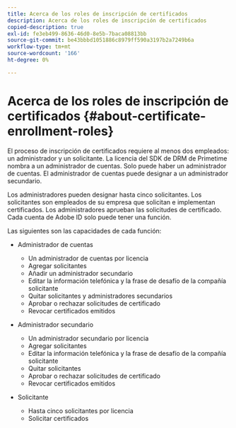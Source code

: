 ```yaml
---
title: Acerca de los roles de inscripción de certificados
description: Acerca de los roles de inscripción de certificados
copied-description: true
exl-id: fe3eb499-8636-46d0-8e5b-7baca08813bb
source-git-commit: be43bbbd1051886c8979ff590a3197b2a7249b6a
workflow-type: tm+mt
source-wordcount: '166'
ht-degree: 0%

---
```


# Acerca de los roles de inscripción de certificados {#about-certificate-enrollment-roles}

El proceso de inscripción de certificados requiere al menos dos empleados: un administrador y un solicitante. La licencia del SDK de DRM de Primetime nombra a un administrador de cuentas. Solo puede haber un administrador de cuentas. El administrador de cuentas puede designar a un administrador secundario.

Los administradores pueden designar hasta cinco solicitantes. Los solicitantes son empleados de su empresa que solicitan e implementan certificados. Los administradores aprueban las solicitudes de certificado. Cada cuenta de Adobe ID solo puede tener una función.

Las siguientes son las capacidades de cada función:

* Administrador de cuentas

   * Un administrador de cuentas por licencia
   * Agregar solicitantes
   * Añadir un administrador secundario
   * Editar la información telefónica y la frase de desafío de la compañía solicitante
   * Quitar solicitantes y administradores secundarios
   * Aprobar o rechazar solicitudes de certificado
   * Revocar certificados emitidos

* Administrador secundario

   * Un administrador secundario por licencia
   * Agregar solicitantes
   * Editar la información telefónica y la frase de desafío de la compañía solicitante
   * Quitar solicitantes
   * Aprobar o rechazar solicitudes de certificado
   * Revocar certificados emitidos

* Solicitante

   * Hasta cinco solicitantes por licencia
   * Solicitar certificados
